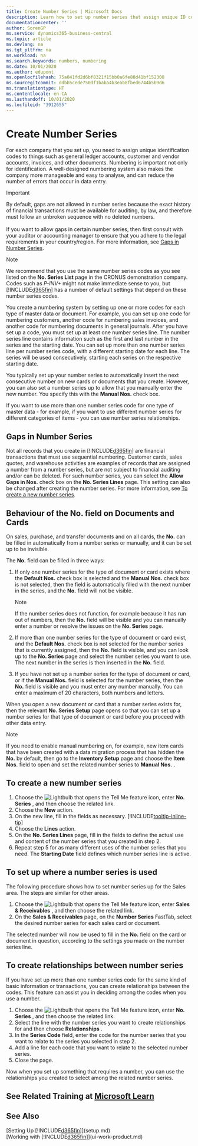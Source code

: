 ```yaml
---
title: Create Number Series | Microsoft Docs
description: Learn how to set up number series that assign unique ID codes to accounts and documents in Business Central .
documentationcenter: ''
author: SorenGP
ms.service: dynamics365-business-central
ms.topic: article
ms.devlang: na
ms.tgt_pltfrm: na
ms.workload: na
ms.search.keywords: numbers, numbering
ms.date: 10/01/2020
ms.author: edupont
ms.openlocfilehash: 75a841fd2d6bf8321f15bb0a6fe88d41bf152308
ms.sourcegitcommit: ddbb5cede750df1baba4b3eab8fbed6744b5b9d6
ms.translationtype: HT
ms.contentlocale: en-CA
ms.lasthandoff: 10/01/2020
ms.locfileid: "3912655"
---
```

# <a name="create-number-series"></a>Create Number Series
For each company that you set up, you need to assign unique identification codes to things such as general ledger accounts, customer and vendor accounts, invoices, and other documents. Numbering is important not only for identification. A well-designed numbering system also makes the company more manageable and easy to analyse, and can reduce the number of errors that occur in data entry.

> [!Important]
> By default, gaps are not allowed in number series because the exact history of financial transactions must be available for auditing, by law, and therefore must follow an unbroken sequence with no deleted numbers.<br /><br />
If you want to allow gaps in certain number series, then first consult with your auditor or accounting manager to ensure that you adhere to the legal requirements in your country/region. For more information, see [Gaps in Number Series](ui-create-number-series.md#gaps-in-number-series).

> [!NOTE]  
>   We recommend that you use the same number series codes as you see listed on the **No. Series List** page in the CRONUS demonstration company. Codes such as *P-INV+* might not make immediate sense to you, but [!INCLUDE[d365fin](includes/d365fin_md.md)] has a number of default settings that depend on these number series codes.

You create a numbering system by setting up one or more codes for each type of master data or document. For example, you can set up one code for numbering customers, another code for numbering sales invoices, and another code for numbering documents in general journals. After you have set up a code, you must set up at least one number series line. The number series line contains information such as the first and last number in the series and the starting date. You can set up more than one number series line per number series code, with a different starting date for each line. The series will be used consecutively, starting each series on the respective starting date.

You typically set up your number series to automatically insert the next consecutive number on new cards or documents that you create. However, you can also set a number series up to allow that you manually enter the new number. You specify this with the **Manual Nos.** check box.

If you want to use more than one number series code for one type of master data - for example, if you want to use different number series for different categories of items - you can use number series relationships.

## <a name="gaps-in-number-series"></a>Gaps in Number Series
Not all records that you create in [!INCLUDE[d365fin](includes/d365fin_md.md)] are financial transactions that must use sequential numbering. Customer cards, sales quotes, and warehouse activities are examples of records that are assigned a number from a number series, but are not subject to financial auditing and/or can be deleted. For such number series, you can select the **Allow Gaps in Nos.** check box on the **No. Series Lines** page. This setting can also be changed after creating the number series. For more information, see [To create a new number series](ui-create-number-series.md#to-create-a-new-number-series).

## <a name="behavior-of-the-no-field-on-documents-and-cards"></a>Behaviour of the No. field on Documents and Cards
On sales, purchase, and transfer documents and on all cards, the **No.** can be filled in automatically from a number series or manually, and it can be set up to be invisible.

The **No.** field can be filled in three ways:

1. If only one number series for the type of document or card exists where the **Default Nos.** check box is selected and the **Manual Nos.** check box is not selected, then the field is automatically filled with the next number in the series, and the **No.** field will not be visible.

    > [!NOTE]  
    > If the number series does not function, for example because it has run out of numbers, then the **No.** field will be visible and you can manually enter a number or resolve the issues on the **No. Series** page.

2. If more than one number series for the type of document or card exist, and the **Default Nos.** check box is not selected for the number series that is currently assigned, then the **No.** field is visible, and you can look up to the **No. Series** page and select the number series you want to use. The next number in the series is then inserted in the **No.** field.

3. If you have not set up a number series for the type of document or card, or if the **Manual Nos.** field is selected for the number series, then the **No.** field is visible and you must enter any number manually. You can enter a maximum of 20 characters, both numbers and letters.

When you open a new document or card that a number series exists for, then the relevant **No. Series Setup** page opens so that you can set up a number series for that type of document or card before you proceed with other data entry.

> [!NOTE]  
> If you need to enable manual numbering on, for example, new item cards that have been created with a data migration process that has hidden the **No.** by default, then go to the **Inventory Setup** page and choose the **Item Nos.** field to open and set the related number series to **Manual Nos.** .

## <a name="to-create-a-new-number-series"></a>To create a new number series
1. Choose the ![Lightbulb that opens the Tell Me feature](media/ui-search/search_small.png "Tell me what you want to do") icon, enter **No. Series** , and then choose the related link.
2. Choose the **New** action.
3. On the new line, fill in the fields as necessary. [!INCLUDE[tooltip-inline-tip](includes/tooltip-inline-tip_md.md)]
4. Choose the **Lines** action.
5. On the **No. Series Lines** page, fill in the fields to define the actual use and content of the number series that you created in step 2.
6. Repeat step 5 for as many different uses of the number series that you need. The **Starting Date** field defines which number series line is active.

## <a name="to-set-up-where-a-number-series-is-used"></a>To set up where a number series is used
The following procedure shows how to set number series up for the Sales area. The steps are similar for other areas.
1. Choose the ![Lightbulb that opens the Tell Me feature](media/ui-search/search_small.png "Tell me what you want to do") icon, enter **Sales & Receivables** , and then choose the related link.
2. On the **Sales & Receivables** page, on the **Number Series** FastTab, select the desired number series for each sales card or document.

The selected number will now be used to fill in the **No.** field on the card or document in question, according to the settings you made on the number series line.

## <a name="to-create-relationships-between-number-series"></a>To create relationships between number series
If you have set up more than one number series code for the same kind of basic information or transactions, you can create relationships between the codes. This feature can assist you in deciding among the codes when you use a number.

1. Choose the ![Lightbulb that opens the Tell Me feature](media/ui-search/search_small.png "Tell me what you want to do") icon, enter **No. Series** , and then choose the related link.
2. Select the line with the number series you want to create relationships for and then choose **Relationships** .
3. In the **Series Code** field, enter the code for the number series that you want to relate to the series you selected in step 2.
4. Add a line for each code that you want to relate to the selected number series.
5. Close the page.

Now when you set up something that requires a number, you can use the relationships you created to select among the related number series.

## <a name="see-related-training-at-microsoft-learn"></a>See Related Training at [Microsoft Learn](/learn/modules/number-series-trail-codes-dynamics-365-business-central/index)

## <a name="see-also"></a>See Also
[Setting Up [!INCLUDE[d365fin](includes/d365fin_md.md)]](setup.md)  
[Working with [!INCLUDE[d365fin](includes/d365fin_md.md)]](ui-work-product.md)  
